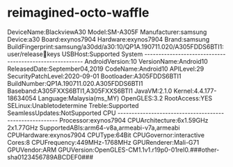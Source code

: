 # reimagined-octo-waffle
DeviceName:BlackviewA30 Model:SM-A305F Manufacturer:samsung Device:a30 Board:exynos7904 Hardware:exynos7904 Brand:samsung BuildFingerprint:samsung/a30dd/a30:10/QP1A.190711.020/A305FDDS6BTI1:user/release￾keys USBHost:Supported System -------------------------------------------------------- AndroidVersion:10 VersionName:Android10 ReleasedDate:September04,2019 CodeName:Android10 APILevel:29 SecurityPatchLevel:2020-09-01 Bootloader:A305FDDS6BTI1 BuildNumber:QP1A.190711.020.A305FDDS6BTI1 Baseband:A305FXXS6BTI1,A305FXXS6BTI1 JavaVM:2.1.0 Kernel:4.4.177-18634054 Language:Malaysia(ms_MY) OpenGLES:3.2 RootAccess:YES SELinux:Unabletodetermine Treble:Supported SeamlessUpdates:NotSupported CPU -------------------------------------------------------- Processor:exynos7904 CPUArchitecture:6x1.59GHz 2x1.77GHz SupportedABIs:arm64-v8a,armeabi-v7a,armeabi CPUHardware:exynos7904 CPUType:64Bit CPUGovernor:interactive Cores:8 CPUFrequency:449MHz-1768MHz GPURenderer:Mali-G71 GPUVendor:ARM GPUVersion:OpenGLES-CM1.1v1.r19p0-01rel0.###other-sha0123456789ABCDEF0###
